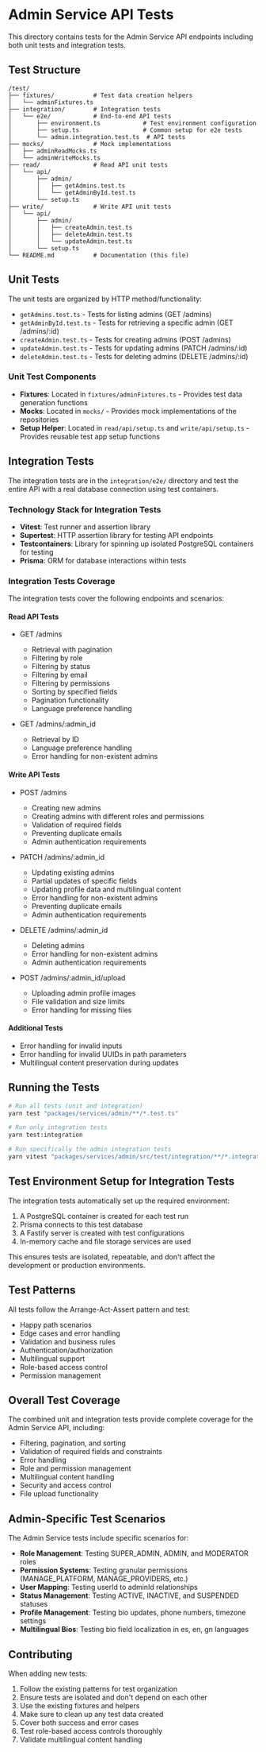 # Admin Service API Tests

This directory contains tests for the Admin Service API endpoints including both unit tests and integration tests.

## Test Structure

```
/test/
├── fixtures/           # Test data creation helpers
│   └── adminFixtures.ts
├── integration/        # Integration tests
│   └── e2e/            # End-to-end API tests
│       ├── environment.ts            # Test environment configuration
│       ├── setup.ts                  # Common setup for e2e tests
│       └── admin.integration.test.ts  # API tests
├── mocks/              # Mock implementations
│   ├── adminReadMocks.ts
│   └── adminWriteMocks.ts
├── read/               # Read API unit tests
│   └── api/
│       ├── admin/
│       │   ├── getAdmins.test.ts
│       │   └── getAdminById.test.ts
│       └── setup.ts
├── write/              # Write API unit tests
│   └── api/
│       ├── admin/
│       │   ├── createAdmin.test.ts
│       │   ├── deleteAdmin.test.ts
│       │   └── updateAdmin.test.ts
│       └── setup.ts
└── README.md           # Documentation (this file)
```

## Unit Tests

The unit tests are organized by HTTP method/functionality:

- `getAdmins.test.ts` - Tests for listing admins (GET /admins)
- `getAdminById.test.ts` - Tests for retrieving a specific admin (GET /admins/:id)
- `createAdmin.test.ts` - Tests for creating admins (POST /admins)
- `updateAdmin.test.ts` - Tests for updating admins (PATCH /admins/:id)
- `deleteAdmin.test.ts` - Tests for deleting admins (DELETE /admins/:id)

### Unit Test Components

- **Fixtures**: Located in `fixtures/adminFixtures.ts` - Provides test data generation functions
- **Mocks**: Located in `mocks/` - Provides mock implementations of the repositories
- **Setup Helper**: Located in `read/api/setup.ts` and `write/api/setup.ts` - Provides reusable test app setup functions

## Integration Tests

The integration tests are in the `integration/e2e/` directory and test the entire API with a real database connection using test containers.

### Technology Stack for Integration Tests

- **Vitest**: Test runner and assertion library
- **Supertest**: HTTP assertion library for testing API endpoints
- **Testcontainers**: Library for spinning up isolated PostgreSQL containers for testing
- **Prisma**: ORM for database interactions within tests

### Integration Tests Coverage

The integration tests cover the following endpoints and scenarios:

#### Read API Tests

- GET /admins
  - Retrieval with pagination
  - Filtering by role
  - Filtering by status
  - Filtering by email
  - Filtering by permissions
  - Sorting by specified fields
  - Pagination functionality
  - Language preference handling

- GET /admins/:admin_id
  - Retrieval by ID
  - Language preference handling
  - Error handling for non-existent admins

#### Write API Tests

- POST /admins
  - Creating new admins
  - Creating admins with different roles and permissions
  - Validation of required fields
  - Preventing duplicate emails
  - Admin authentication requirements

- PATCH /admins/:admin_id
  - Updating existing admins
  - Partial updates of specific fields
  - Updating profile data and multilingual content
  - Error handling for non-existent admins
  - Preventing duplicate emails
  - Admin authentication requirements

- DELETE /admins/:admin_id
  - Deleting admins
  - Error handling for non-existent admins
  - Admin authentication requirements

- POST /admins/:admin_id/upload
  - Uploading admin profile images
  - File validation and size limits
  - Error handling for missing files

#### Additional Tests

- Error handling for invalid inputs
- Error handling for invalid UUIDs in path parameters
- Multilingual content preservation during updates

## Running the Tests

```bash
# Run all tests (unit and integration)
yarn test "packages/services/admin/**/*.test.ts"

# Run only integration tests
yarn test:integration

# Run specifically the admin integration tests
yarn vitest "packages/services/admin/src/test/integration/**/*.integration.test.ts"
```

## Test Environment Setup for Integration Tests

The integration tests automatically set up the required environment:

1. A PostgreSQL container is created for each test run
2. Prisma connects to this test database
3. A Fastify server is created with test configurations
4. In-memory cache and file storage services are used

This ensures tests are isolated, repeatable, and don't affect the development or production environments.

## Test Patterns

All tests follow the Arrange-Act-Assert pattern and test:

- Happy path scenarios
- Edge cases and error handling
- Validation and business rules
- Authentication/authorization
- Multilingual support
- Role-based access control
- Permission management

## Overall Test Coverage

The combined unit and integration tests provide complete coverage for the Admin Service API, including:

- Filtering, pagination, and sorting
- Validation of required fields and constraints
- Error handling
- Role and permission management
- Multilingual content handling
- Security and access control
- File upload functionality

## Admin-Specific Test Scenarios

The Admin Service tests include specific scenarios for:

- **Role Management**: Testing SUPER_ADMIN, ADMIN, and MODERATOR roles
- **Permission Systems**: Testing granular permissions (MANAGE_PLATFORM, MANAGE_PROVIDERS, etc.)
- **User Mapping**: Testing userId to adminId relationships
- **Status Management**: Testing ACTIVE, INACTIVE, and SUSPENDED statuses
- **Profile Management**: Testing bio updates, phone numbers, timezone settings
- **Multilingual Bios**: Testing bio field localization in es, en, gn languages

## Contributing

When adding new tests:

1. Follow the existing patterns for test organization
2. Ensure tests are isolated and don't depend on each other
3. Use the existing fixtures and helpers
4. Make sure to clean up any test data created
5. Cover both success and error cases
6. Test role-based access controls thoroughly
7. Validate multilingual content handling
